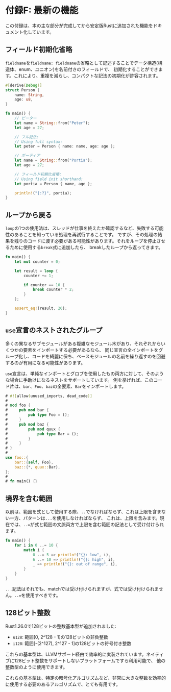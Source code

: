 <!--
# Appendix F - Newest Features
-->

# 付録F: 最新の機能

<!--
This appendix documents features that have been added to stable Rust since the
main part of the book was completed.
-->

この付録は、本の主な部分が完成してから安定版Rustに追加された機能をドキュメント化しています。

<!--
## Field init shorthand
-->

## フィールド初期化省略

<!--
We can initialize a data structure (struct, enum, union) with named
fields, by writing `fieldname` as a shorthand for `fieldname: fieldname`.
This allows a compact syntax for initialization, with less duplication:
-->

`fieldname`を`fieldname: fieldname`の省略として記述することでデータ構造(構造体、enum、ユニオン)を名前付きのフィールドで、
初期化することができます。これにより、重複を減らし、コンパクトな記法の初期化が許容されます。

```rust
#[derive(Debug)]
struct Person {
    name: String,
    age: u8,
}

fn main() {
    // ピーター
    let name = String::from("Peter");
    let age = 27;

    // フル記法:
    // Using full syntax:
    let peter = Person { name: name, age: age };

    // ポーティア
    let name = String::from("Portia");
    let age = 27;

    // フィールド初期化省略:
    // Using field init shorthand:
    let portia = Person { name, age };

    println!("{:?}", portia);
}
```


<!--
## Returning from loops
-->

## ループから戻る

<!--
One of the uses of a `loop` is to retry an operation you know can fail, such as
checking if a thread completed its job. However, you might need to pass the
result of that operation to the rest of your code. If you add it to the `break`
expression you use to stop the loop, it will be returned by the broken loop:
-->

`loop`の1つの使用法は、スレッドが仕事を終えたか確認するなど、失敗する可能性のあることを知っている処理を再試行することです。
ですが、その処理の結果を残りのコードに渡す必要がある可能性があります。それをループを停止させるために使用する`break`式に追加したら、
breakしたループから返ってきます。

```rust
fn main() {
    let mut counter = 0;

    let result = loop {
        counter += 1;

        if counter == 10 {
            break counter * 2;
        }
    };

    assert_eq!(result, 20);
}
```

<!--
## Nested groups in `use` declarations
-->

## `use`宣言のネストされたグループ

<!--
If you have a complex module tree with many different submodules and you need
to import a few items from each one, it might be useful to group all the
imports in the same declaration to keep your code clean and avoid repeating the
base modules’ name.
-->

多くの異なるサブモジュールがある複雑なモジュール木があり、それぞれからいくつかの要素をインポートする必要があるなら、
同じ宣言の全インポートをグループ化し、コードを綺麗に保ち、ベースモジュールの名前を繰り返すのを回避するのが有用になる可能性があります。

<!--
The `use` declaration supports nesting to help you in those cases, both with
simple imports and glob ones. For example this snippets imports `bar`, `Foo`,
all the items in `baz` and `Bar`:
-->

`use`宣言は、単純なインポートとグロブを使用したもの両方に対して、そのような場合に手助けになるネストをサポートしています。
例を挙げれば、このコード片は、`bar`、`Foo`、`baz`の全要素、`Bar`をインポートします。

```rust
# #![allow(unused_imports, dead_code)]
#
# mod foo {
#     pub mod bar {
#         pub type Foo = ();
#     }
#     pub mod baz {
#         pub mod quux {
#             pub type Bar = ();
#         }
#     }
# }
#
use foo::{
    bar::{self, Foo},
    baz::{*, quux::Bar},
};
#
# fn main() {}
```

<!--
## Inclusive ranges
-->

## 境界を含む範囲

<!--
Previously, when a range (`..` or `...`) was used as an expression, it had to be
`..`, which is exclusive of the upper bound, while patterns had to use `...`,
which is inclusive of the upper bound. Now, `..=` is accepted as syntax for
inclusive ranges in both expression and range context:
-->

以前は、範囲を式として使用する際、`..`でなければならず、これは上限を含まない一方、パターンは`...`を使用しなければならず、
これは、上限を含みます。現在では、`..=`が式と範囲の文脈両方で上限を含む範囲の記法として受け付けられます。

```rust
fn main() {
    for i in 0 ..= 10 {
        match i {
            0 ..= 5 => println!("{}: low", i),
            6 ..= 10 => println!("{}: high", i),
            _ => println!("{}: out of range", i),
        }
    }
}
```

<!--
The `...` syntax is still accepted in matches, but it is not accepted in
expressions. `..=` should be preferred.
-->

`...`記法はそれでも、matchでは受け付けられますが、式では受け付けられません。`..=`を使用すべきです。

<!--
## 128-bit integers
-->

## 128ビット整数

<!--
Rust 1.26.0 added 128-bit integer primitives:
-->

Rust1.26.0で128ビットの整数基本型が追加されました:

<!--
- `u128`: A 128-bit unsigned integer with range [0, 2^128 - 1]
- `i128`: A 128-bit signed integer with range [-(2^127), 2^127 - 1]
-->

- `u128`: 範囲[0, 2^128 - 1]の128ビットの非負整数
- `i128`: 範囲[-(2^127), 2^127 - 1]の128ビットの符号付き整数

<!--
These primitives are implemented efficiently via LLVM support. They are
available even on platforms that don’t natively support 128-bit integers and
can be used like the other integer types.
-->

これらの基本型は、LLVMサポート経由で効率的に実装されています。ネイティブに128ビット整数をサポートしないプラットフォームですら利用可能で、
他の整数型のように使用できます。

<!--
These primitives can be very useful for algorithms that need to use very large
integers efficiently, such as certain cryptographic algorithms.
-->

これらの基本型は、特定の暗号化アルゴリズムなど、非常に大きな整数を効率的に使用する必要のあるアルゴリズムで、とても有用です。
